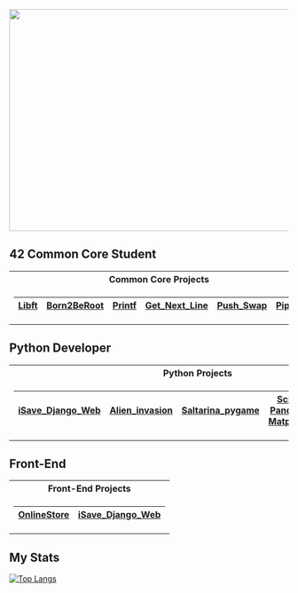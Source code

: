 <img src="https://mir-s3-cdn-cf.behance.net/project_modules/1400/b32a8c179531059.64fb11033cc3c.gif" width="1100" height="400">

## 42 Common Core Student

<table>
<tr>
<th colspan="5">Common Core Projects</th>
</tr>
<tr>

<td>

| [Libft](https://github.com/markelberg/libft) | [Born2BeRoot](https://github.com/markelberg/Born2beroot42)  | [Printf](https://github.com/markelberg/ft_printf)   | [Get_Next_Line](https://github.com/markelberg/get_next_line) | [Push_Swap](https://github.com/markelberg/push_swap)   | [Pipex](https://github.com/markelberg/pipex) |
|--|--|--|--|--|--|

</td>
</tr> 
</table>

## Python Developer

<table>
<tr>
<th colspan="5">Python Projects</th>
</tr>
  
<tr>
<td>

| [iSave_Django_Web](https://github.com/markelberg/iSave-gestor-de-gastos-) | [Alien_invasion](https://github.com/markelberg/Alien_invasion_game)  |  [Saltarina_pygame](https://github.com/markelberg/Saltarina_game) | [Scikit, Pandas & Matplotlib](https://github.com/markelberg/scikit-matplotlib-pandas) |  [Django_apps](https://github.com/markelberg/Django_apps)  |
|--|--|--|--|--|

</td>
</tr> 
</table>

## Front-End

<table>
<tr>
<th colspan="2">Front-End Projects</th>
</tr>
  
<tr>
<td>

| [OnlineStore](https://github.com/markelberg/My-WebStore) | [iSave_Django_Web](https://github.com/markelberg/iSave-gestor-de-gastos-) |
|--|--|

</td>
</tr> 
</table>

## My Stats

[![Top Langs](https://github-readme-stats-git-masterrstaa-rickstaa.vercel.app/api/top-langs/?username=markelberg)](https://github.com/markelberg/github-readme-stats)
